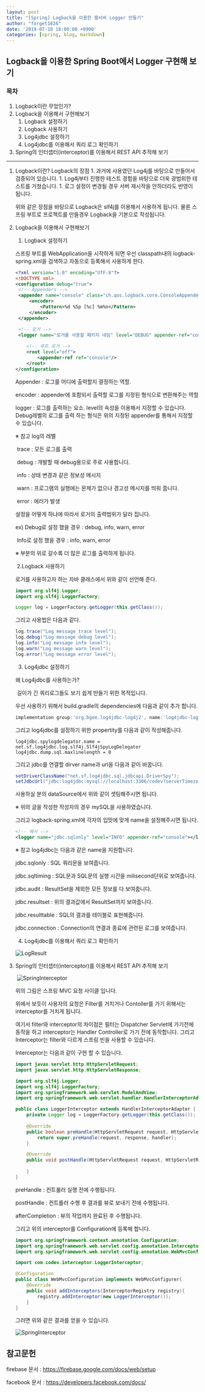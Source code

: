 ```yaml
---
layout: post
title: "[Spring] Logback을 이용한 웹서버 Logger 만들기"
author: "forget1026"
date: '2019-07-18 18:00:00 +0900'
categories: [spring, blog, markdown]
---
```


## Logback을 이용한 Spring Boot에서 Logger 구현해 보기

### 목차
1. Logback이란 무었인가?
1. Logback을 이용해서 구현해보기
    1. Logback 설정하기
    1. Logback 사용하기
    1. Log4jdbc 설정하기
    1. Log4jdbc를 이용해서 쿼리 로그 확인하기
1. Spring의 인터셉터(interceptor)를 이용해서 REST API 추적해 보기
---


1. Logback이란?
    Logback의 장점
        1. 과거에 사용였던 Log4j를 바탕으로 만들어서 검증되어 있습니다.
        1. Log4j부터 진행한 테스트 경험을 바탕으로 더욱 광범위한 테스트를 거쳤습니다.
        1. 로그 설정이 변경될 경우 서버 재시작을 안하더라도 반영이 됩니다.
    
    위와 같은 장점을 바탕으로 Logback은 slf4j를 이용해서 사용하게 됩니다.
    물론 스프링 부트로 프로젝트를 만들경우 Logback을 기본으로 작성됩니다.


2. Logback을 이용해서 구현해보기


      1. Logback 설정하기

   스프링 부트를 WebApplication을 시작하게 되면 우선 classpath내의 logback-spring.xml을 검색하고 자동으로 등록해서 사용하게 한다.

   ```logback-spring.xml
   <?xml version="1.0" encoding="UTF-8"?>
   <!DOCTYPE xml>
   <configuration debug="true">
   	<!-- Appenders -->
   	<appender name="console" class="ch.qos.logback.core.ConsoleAppender">
   		<encoder>
   			<Pattern>%d %5p [%c] %m%n</Pattern>
   		</encoder>   
   	</appender>
   
   	<!-- 로거 -->
   	<logger name="로거를 사용할 패키지 네임" level="DEBUG" appender-ref="console"/>
   	
       <!-- 루트 로거 -->
       <root level="off">
           <appender-ref ref="console"/>
       </root>
   </configuration>
   ```

   Appender :   로그를 어디에 출력할지 결정하는 역할.

   encoder : appender에 포함되서 출력할 로그를 지정된 형식으로 변환해주는 역할

   logger : 로그를 출력하는 요소. level의 속성을 이용해서 지정할 수 있습니다. Debug레벨의 로그를 출력				하는 형식은 위의 지정된 appender를 통해서 지정할 수 있습니다.

   ※ 참고 log의 레벨

   ​	trace : 모든 로그를 출력

   ​	debug : 개발할 때 debug용으로 주로 사용합니다.

   ​	info : 상태 변경과 같은 정보성 메시지

   ​	warn : 프로그램의 실행에는 문제가 없으나 경고성 메시지를 띄워 줍니다.

   ​	error : 에러가 발생

   설정을 어떻게 하냐에 따라서 로거의 출력범위가 달라 집니다.

   ex) Debug로 설정 했을 경우 : debug, info, warn, error

   ​	   Info로 설정 했을 경우 : info, warn, error

   ※ 부분의 위로 갈수록 더 많은 로그를 출력하게 됩니다.

   

   ​	2.Logback 사용하기

   로거를 사용하고자 하는 자바 클래스에서 위와 같이 선언해 준다.

   ```java
   import org.slf4j.Logger;
   import org.slf4j.LoggerFactory;
   
   Logger log = LoggerFactory.getLogger(this.getClass());
   ```

   그리고 사용법은 다음과 같다.

   ```java
   log.trace("Log message trace level");
   log.debug("Log message debug level");
   log.info("Log message info level");
   log.warn("Log message warn level");
   log.error("Log message error level");
   ```

   

   3. Log4jdbc 설정하기

   왜 Log4jdbc를 사용하는가? 

   ​	길이가 긴 쿼리로그들도 보기 쉽게 만들기 위한 목적입니다.

   우선 사용하기 위해서 build.gradle의 dependencies에 다음과 같이 추가 합니다.

   ```groovy
   implementation group:'org.bgee.log4jdbc-log4j2', name:'log4jdbc-log4j2-jdbc4.1', version: '1.16'
   ```

   그리고 log4jdbc를 설정하기 위한 propertity를 다음과 같이 작성해줍니다.

   ```log4jdbc.log4j2.properties
   log4jdbc.spylogdelegator.name = net.sf.log4jdbc.log.slf4j.Slf4jSpyLogDelegator
   log4jdbc.dump.sql.maxlinelength = 0
   ```

   그리고 jdbc를 연결할 dirver name과 url을 다음과 같이 바꿉니다.

   ```java
   setDriverClassName("net.sf.log4jdbc.sql.jdbcapi.DriverSpy");
   setJdbcUrl("jdbc:log4jdbc:mysql://localhost:3306/codev?serverTimezone=Asia/Seoul")
   ```

   사용하실 분의 dataSource에서 위와 같이 셋팅해주시면 됩니다. 

    ※ 위의 글을 작성한 작성자의 경우 mySQL을 사용하였습니다.

   그리고 logback-spring.xml에 각자의 입맛에 맞게 name을 설정해주시면 됩니다.

   ```  xml
   <!-- 예시 -->
   <logger name="jdbc.sqlonly" level="INFO" appender-ref="console"></logger>
   ```

   ※ 참고 log4jdbc는 다음과 같은 name을 지원합니다.

   jdbc.sqlonly : SQL 쿼리문을 보여줍니다. 

   jdbc.sqltiming : SQL문과 SQL문의 실행 시간을 milisecond단위로 보여줍니다.

   jdbc.audit : ResultSet을 제외한 모든 정보를 다 보여줍니다.

   jdbc.resultset : 위의 결과값에서 ResultSet까지 보여줍니다.

   jdbc.resulttable : SQL의 결과를 테이블로 표현해줍니다.

   jdbc.connection :  Connection의 연결과 종료에 관련된 로그를 보여줍니다.

   

   4. Log4jdbc를 이용해서 쿼리 로그 확인하기

   ![LogResult](/assets/img/Logger/Log4jdbc결과.PNG)




3. Spring의 인터셉터(interceptor)를 이용해서 REST API 추적해 보기

   ​	![SpringInterceptor](/assets/img/Logger/스프링인터셉터.png)

   위의 그림은 스프링 MVC 요청 사이클 입니다.

   위에서 보듯이 사용자의 요청은 Filter를 거치거나 Contoller를 가기 위해서는 interceptor를 거치게 됩니다.

   여기서 filter와 interceptor의 차이점은 필터는 Dispatcher Servlet에 가기전에 동작을 하고 interceptor는 Handler Controller로 가기 전에 동작합니다. 그리고 Interceptor는 filter와 다르게 스프링 빈을 사용할 수 있습니다.

   

   Interceptor는 다음과 같이 구현 할 수 있습니다.

   ```interceptor.java
   import javax.servlet.http.HttpServletRequest;
   import javax.servlet.http.HttpServletResponse;
   
   import org.slf4j.Logger;
   import org.slf4j.LoggerFactory;
   import org.springframework.web.servlet.ModelAndView;
   import org.springframework.web.servlet.handler.HandlerInterceptorAdapter;
   
   public class LoggerInterceptor extends HandlerInterceptorAdapter {
       private Logger log = LoggerFactory.getLogger(this.getClass());
       
       @Override
       public boolean preHandle(HttpServletRequest request, HttpServletResponse response, Object handler) throws Exception {
           return super.preHandle(request, response, handler);
       }
   
       @Override
       public void postHandle(HttpServletRequest request, HttpServletResponse response, Object handler, ModelAndView modelAndView) throws Exception{
           
       }
   }
   ```

   preHandle : 컨트롤러 실행 전에 수행됩니다.

   postHandle : 컨트롤러 수행 후 결과를 뷰로 보내기 전에 수행됩니다.

   afterCompletion : 뷰의 작업까지 완료된 후 수행됩니다.

   

   그리고 위의 interceptor를 Configuration에 등록해 합니다.

   ```WebMvcConfiguration.java
   import org.springframework.context.annotation.Configuration;
   import org.springframework.web.servlet.config.annotation.InterceptorRegistry;
   import org.springframework.web.servlet.config.annotation.WebMvcConfigurer;
   
   import com.codev.interceptor.LoggerInterceptor;
   
   @Configuration
   public class WebMvcConfiguration implements WebMvcConfigurer{
       @Override
       public void addInterceptors(InterceptorRegistry registry){
           registry.addInterceptor(new LoggerInterceptor());
       }
   }
   ```

   

   그러면 위와 같은 결과를 얻을 수 있습니다.

   ![SpringInterceptor](/assets/img/Logger/LoggerInterceptor.PNG)

   

## 참고문헌

firebase 문서 : https://firebase.google.com/docs/web/setup

facebook 문서 : https://developers.facebook.com/docs/